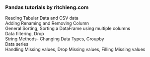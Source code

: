 ### Pandas tutorials by ritchieng.com
Reading Tabular Data and CSV data \
Adding Renaming and Removing Column \
General Sorting, Sorting a DataFrame using multiple columns \
Data filtering, Drop \
String Methods- Changing Data Types, Groupby \
Data series \
Handling Missing values, Drop Missing values, Filling Missing values
